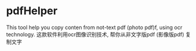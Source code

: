 pdfHelper
=========

This tool help you copy conten from not-text pdf (photo pdf)f, using ocr technology. 这款软件利用ocr图像识别技术, 帮你从非文字版pdf (影像版pdf) 复制文字
